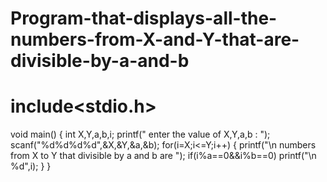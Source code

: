 # Program-that-displays-all-the-numbers-from-X-and-Y-that-are-divisible-by-a-and-b
# include<stdio.h>
void main()
{
int X,Y,a,b,i;
printf(" enter the value of X,Y,a,b : ");
scanf("%d%d%d%d",&X,&Y,&a,&b);
for(i=X;i<=Y;i++)
{
printf("\n numbers from X to Y that divisible by a and b are ");
if(i%a==0&&i%b==0)
printf("\n %d",i);
}
}
